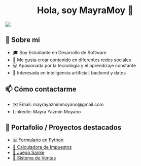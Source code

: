 <div align="center">
<h1 align="center">Hola, soy MayraMoy</a> 👋</h1>
</div>
 <img src="https://media.licdn.com/dms/image/v2/D4D22AQGwQpNf8knHpw/feedshare-shrink_2048_1536/feedshare-shrink_2048_1536/0/1719521606645?e=1748476800&v=beta&t=Lxv2lC22tO__mc8H4jpCylwJWDgV5PKWXoF9p87ypfY">

## 👋 Sobre mi

<ul>
  <li>🎓 Soy Estudiante en Desarrollo de Software</li>
  <li>📲 Me gusta crear contenido en diferentes redes sociales</li>
  <li>💻 Apasionada por la tecnología y el aprendizaje constante</li>
  <li>🧠 Interesada en inteligencia artificial, backend y datos</li>
</ul>

## 📫 Cómo contactarme
<ul>
 <li>✉️ Email: mayrayazminmoyano@gmail.com</li>
 <li>LinkedIn: Mayra Yazmin Moyano</li>
</ul>

## 🔗 Portafolio / Proyectos destacados
<ul>
 <li><a href="https://github.com/MayraMoy/formulario-python.git" target="_blank">📊 Formulario en Python</a></li>
 <li><a href="https://github.com/MayraMoy/calculadora_impuestos.git">🧮 Calculadora de Impuestos</a></li>
 <li><a href="https://github.com/MayraMoy/Juego-Escuela.git">🐍 Juego Sanke</a></li>
 <li><a href="https://github.com/MayraMoy/sistema_ventas.git">🚀 Sistema de Ventas</a></li>
</ul>
